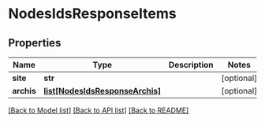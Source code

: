 # NodesIdsResponseItems

## Properties
Name | Type | Description | Notes
------------ | ------------- | ------------- | -------------
**site** | **str** |  | [optional] 
**archis** | [**list[NodesIdsResponseArchis]**](NodesIdsResponseArchis.md) |  | [optional] 

[[Back to Model list]](../README.md#documentation-for-models) [[Back to API list]](../README.md#documentation-for-api-endpoints) [[Back to README]](../README.md)


